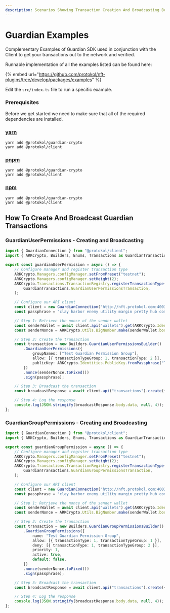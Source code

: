 ```yaml
---
description: Scenarios Showing Transaction Creation And Broadcasting Best Practices
---
```


# Guardian Examples

Complementary Examples of Guardian SDK used in conjunction with the Client to get your transactions out to the network and verified.

Runnable implementation of all the examples listed can be found here:

{% embed url="https://github.com/protokol/nft-plugins/tree/develop/packages/examples" %}

Edit the `src/index.ts` file to run a specific example.

### Prerequisites

Before we get started we need to make sure that all of the required dependencies are installed.

### [yarn](https://classic.yarnpkg.com/lang/en/)

```text
yarn add @protokol/guardian-crypto
yarn add @protokol/client
```

### [pnpm](https://pnpm.js.org/)

```text
yarn add @protokol/guardian-crypto
yarn add @protokol/client
```

### [npm](https://www.npmjs.com/)

```text
yarn add @protokol/guardian-crypto
yarn add @protokol/client
```

## How To Create And Broadcast Guardian Transactions

### GuardianUserPermissions - Creating and Broadcasting

```typescript
import { GuardianConnection } from "@protokol/client";
import { ARKCrypto, Builders, Enums, Transactions as GuardianTransactions } from "@protokol/guardian-crypto";

export const guardianUserPermission = async () => {
    // Configure manager and register transaction type
    ARKCrypto.Managers.configManager.setFromPreset("testnet");
    ARKCrypto.Managers.configManager.setHeight(2);
    ARKCrypto.Transactions.TransactionRegistry.registerTransactionType(
        GuardianTransactions.GuardianUserPermissionsTransaction,
    );

    // Configure our API client
    const client = new GuardianConnection("http://nft.protokol.com:4003/api");
    const passphrase = "clay harbor enemy utility margin pretty hub comic piece aerobic umbrella acquire";

    // Step 1: Retrieve the nonce of the sender wallet
    const senderWallet = await client.api("wallets").get(ARKCrypto.Identities.Address.fromPassphrase(passphrase));
    const senderNonce = ARKCrypto.Utils.BigNumber.make(senderWallet.body.data.nonce).plus(1);

    // Step 2: Create the transaction
    const transaction = new Builders.GuardianUserPermissionsBuilder()
        .GuardianUserPermissions({
            groupNames: ["Test Guardian Permission Group"],
            allow: [{ transactionTypeGroup: 1, transactionType: 2 }],
            publicKey: ARKCrypto.Identities.PublicKey.fromPassphrase("This is my passphrase"),
        })
        .nonce(senderNonce.toFixed())
        .sign(passphrase);

    // Step 3: Broadcast the transaction
    const broadcastResponse = await client.api("transactions").create({ transactions: [transaction.build().toJson()] });

    // Step 4: Log the response
    console.log(JSON.stringify(broadcastResponse.body.data, null, 4));
};

```



### GuardianGroupPermissions - Creating and Broadcasting

```typescript
import { GuardianConnection } from "@protokol/client";
import { ARKCrypto, Builders, Enums, Transactions as GuardianTransactions } from "@protokol/guardian-crypto";

export const guardianGroupPermission = async () => {
    // Configure manager and register transaction type
    ARKCrypto.Managers.configManager.setFromPreset("testnet");
    ARKCrypto.Managers.configManager.setHeight(2);
    ARKCrypto.Transactions.TransactionRegistry.registerTransactionType(
        GuardianTransactions.GuardianGroupPermissionsTransaction,
    );

    // Configure our API client
    const client = new GuardianConnection("http://nft.protokol.com:4003/api");
    const passphrase = "clay harbor enemy utility margin pretty hub comic piece aerobic umbrella acquire";

    // Step 1: Retrieve the nonce of the sender wallet
    const senderWallet = await client.api("wallets").get(ARKCrypto.Identities.Address.fromPassphrase(passphrase));
    const senderNonce = ARKCrypto.Utils.BigNumber.make(senderWallet.body.data.nonce).plus(1);

    // Step 2: Create the transaction
    const transaction = new Builders.GuardianGroupPermissionsBuilder()
        .GuardianGroupPermissions({
            name: "Test Guardian Permission Group",
            allow: [{ transactionType: 1, transactionTypeGroup: 1 }],
            deny: [{ transactionType: 1, transactionTypeGroup: 2 }],
            priority: 1,
            active: true,
            default: false,
        })
        .nonce(senderNonce.toFixed())
        .sign(passphrase);

    // Step 3: Broadcast the transaction
    const broadcastResponse = await client.api("transactions").create({ transactions: [transaction.build().toJson()] });

    // Step 4: Log the response
    console.log(JSON.stringify(broadcastResponse.body.data, null, 4));
};

```

